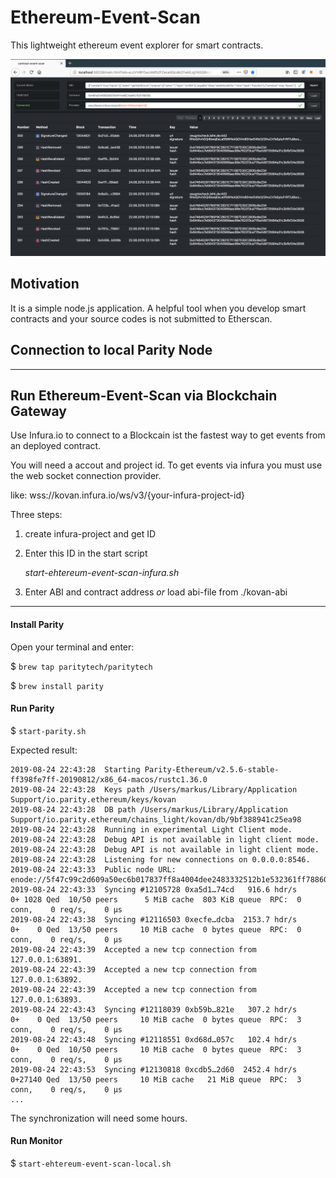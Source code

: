 # Ethereum-Event-Scan


This lightweight ethereum event explorer for smart contracts. 

![Image 1](./images/ethereum-event-scan.png "Connected via Infura.io")

## Motivation

It is a simple node.js application. A helpful tool when you develop smart 
contracts and your source codes is not submitted to Etherscan.


## Connection to local Parity Node

---

## Run Ethereum-Event-Scan via Blockchain Gateway

Use Infura.io to connect to a Blockcain ist the fastest way to 
get events from an deployed contract.

You will need a accout and project id. To get events via infura you 
must use the web socket connection provider.

like: wss://kovan.infura.io/ws/v3/{your-infura-project-id}

Three steps:

1) create infura-project and get ID


2) Enter this ID in the start script
  
   *start-ehtereum-event-scan-infura.sh*

3) Enter ABI and contract address *or* load abi-file from ./kovan-abi  


---


#### Install Parity

Open your terminal and enter:

$ `brew tap paritytech/paritytech`

$ `brew install parity`

#### Run Parity

$ `start-parity.sh`

Expected result: 

```
2019-08-24 22:43:28  Starting Parity-Ethereum/v2.5.6-stable-ff398fe7ff-20190812/x86_64-macos/rustc1.36.0
2019-08-24 22:43:28  Keys path /Users/markus/Library/Application Support/io.parity.ethereum/keys/kovan
2019-08-24 22:43:28  DB path /Users/markus/Library/Application Support/io.parity.ethereum/chains_light/kovan/db/9bf388941c25ea98
2019-08-24 22:43:28  Running in experimental Light Client mode.
2019-08-24 22:43:28  Debug API is not available in light client mode.
2019-08-24 22:43:28  Debug API is not available in light client mode.
2019-08-24 22:43:28  Listening for new connections on 0.0.0.0:8546.
2019-08-24 22:43:33  Public node URL: enode://5f47c99c2d609a50ec6b017837ff8a4004dee2483332512b1e532361ff788604b978f72cd5267b4fd2f13a7904817b3db44894d7cabf9decc1bc4728abaccee7@192.168.178.48:30303
2019-08-24 22:43:33  Syncing #12105728 0xa5d1…74cd   916.6 hdr/s      0+ 1028 Qed  10/50 peers      5 MiB cache  803 KiB queue  RPC:  0 conn,    0 req/s,    0 µs
2019-08-24 22:43:38  Syncing #12116503 0xecfe…dcba  2153.7 hdr/s      0+    0 Qed  13/50 peers     10 MiB cache  0 bytes queue  RPC:  0 conn,    0 req/s,    0 µs
2019-08-24 22:43:39  Accepted a new tcp connection from 127.0.0.1:63891.
2019-08-24 22:43:39  Accepted a new tcp connection from 127.0.0.1:63892.
2019-08-24 22:43:39  Accepted a new tcp connection from 127.0.0.1:63893.
2019-08-24 22:43:43  Syncing #12118039 0xb59b…821e   307.2 hdr/s      0+    0 Qed  13/50 peers     10 MiB cache  0 bytes queue  RPC:  3 conn,    0 req/s,    0 µs
2019-08-24 22:43:48  Syncing #12118551 0xd68d…057c   102.4 hdr/s      0+    0 Qed  10/50 peers     10 MiB cache  0 bytes queue  RPC:  3 conn,    0 req/s,    0 µs
2019-08-24 22:43:53  Syncing #12130818 0xcdb5…2d60  2452.4 hdr/s      0+27140 Qed  13/50 peers     10 MiB cache   21 MiB queue  RPC:  3 conn,    0 req/s,    0 µs
...
```

The synchronization will need some hours.

#### Run Monitor

$ `start-ehtereum-event-scan-local.sh`




